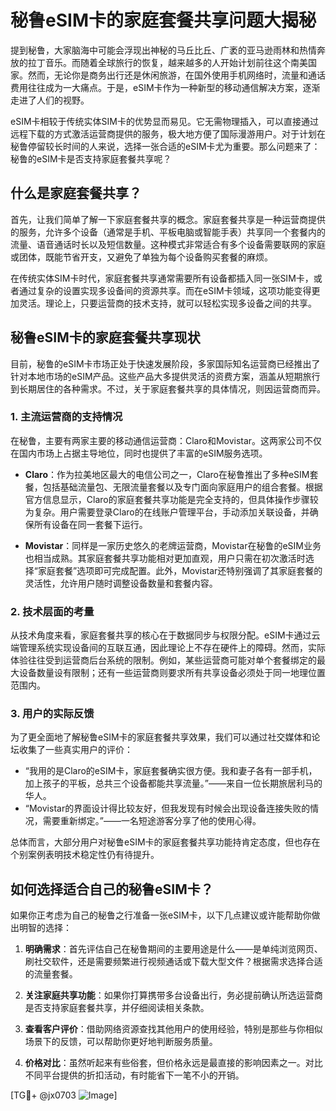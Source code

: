 # 秘鲁eSIM卡的家庭套餐共享问题大揭秘

提到秘鲁，大家脑海中可能会浮现出神秘的马丘比丘、广袤的亚马逊雨林和热情奔放的拉丁音乐。而随着全球旅行的恢复，越来越多的人开始计划前往这个南美国家。然而，无论你是商务出行还是休闲旅游，在国外使用手机网络时，流量和通话费用往往成为一大痛点。于是，eSIM卡作为一种新型的移动通信解决方案，逐渐走进了人们的视野。

eSIM卡相较于传统实体SIM卡的优势显而易见。它无需物理插入，可以直接通过远程下载的方式激活运营商提供的服务，极大地方便了国际漫游用户。对于计划在秘鲁停留较长时间的人来说，选择一张合适的eSIM卡尤为重要。那么问题来了：秘鲁的eSIM卡是否支持家庭套餐共享呢？

## 什么是家庭套餐共享？

首先，让我们简单了解一下家庭套餐共享的概念。家庭套餐共享是一种运营商提供的服务，允许多个设备（通常是手机、平板电脑或智能手表）共享同一个套餐内的流量、语音通话时长以及短信数量。这种模式非常适合有多个设备需要联网的家庭或团体，既能节省开支，又避免了单独为每个设备购买套餐的麻烦。

在传统实体SIM卡时代，家庭套餐共享通常需要所有设备都插入同一张SIM卡，或者通过复杂的设置实现多设备间的资源共享。而在eSIM卡领域，这项功能变得更加灵活。理论上，只要运营商的技术支持，就可以轻松实现多设备之间的共享。

## 秘鲁eSIM卡的家庭套餐共享现状

目前，秘鲁的eSIM卡市场正处于快速发展阶段，多家国际知名运营商已经推出了针对本地市场的eSIM产品。这些产品大多提供灵活的资费方案，涵盖从短期旅行到长期居住的各种需求。不过，关于家庭套餐共享的具体情况，则因运营商而异。

### 1. 主流运营商的支持情况

在秘鲁，主要有两家主要的移动通信运营商：Claro和Movistar。这两家公司不仅在国内市场上占据主导地位，同时也提供了丰富的eSIM服务选项。

- **Claro**：作为拉美地区最大的电信公司之一，Claro在秘鲁推出了多种eSIM套餐，包括基础流量包、无限流量套餐以及专门面向家庭用户的组合套餐。根据官方信息显示，Claro的家庭套餐共享功能是完全支持的，但具体操作步骤较为复杂。用户需要登录Claro的在线账户管理平台，手动添加关联设备，并确保所有设备在同一套餐下运行。
  
- **Movistar**：同样是一家历史悠久的老牌运营商，Movistar在秘鲁的eSIM业务也相当成熟。其家庭套餐共享功能相对更加直观，用户只需在初次激活时选择“家庭套餐”选项即可完成配置。此外，Movistar还特别强调了其家庭套餐的灵活性，允许用户随时调整设备数量和套餐内容。

### 2. 技术层面的考量

从技术角度来看，家庭套餐共享的核心在于数据同步与权限分配。eSIM卡通过云端管理系统实现设备间的互联互通，因此理论上不存在硬件上的障碍。然而，实际体验往往受到运营商后台系统的限制。例如，某些运营商可能对单个套餐绑定的最大设备数量设有限制；还有一些运营商则要求所有共享设备必须处于同一地理位置范围内。

### 3. 用户的实际反馈

为了更全面地了解秘鲁eSIM卡的家庭套餐共享效果，我们可以通过社交媒体和论坛收集了一些真实用户的评价：

- “我用的是Claro的eSIM卡，家庭套餐确实很方便。我和妻子各有一部手机，加上孩子的平板，总共三个设备都能共享流量。”——来自一位长期旅居利马的华人。
- “Movistar的界面设计得比较友好，但我发现有时候会出现设备连接失败的情况，需要重新绑定。”——一名短途游客分享了他的使用心得。

总体而言，大部分用户对秘鲁eSIM卡的家庭套餐共享功能持肯定态度，但也存在个别案例表明技术稳定性仍有待提升。

## 如何选择适合自己的秘鲁eSIM卡？

如果你正考虑为自己的秘鲁之行准备一张eSIM卡，以下几点建议或许能帮助你做出明智的选择：

1. **明确需求**：首先评估自己在秘鲁期间的主要用途是什么——是单纯浏览网页、刷社交软件，还是需要频繁进行视频通话或下载大型文件？根据需求选择合适的流量套餐。

2. **关注家庭共享功能**：如果你打算携带多台设备出行，务必提前确认所选运营商是否支持家庭套餐共享，并仔细阅读相关条款。

3. **查看客户评价**：借助网络资源查找其他用户的使用经验，特别是那些与你相似场景下的反馈，可以帮助你更好地判断服务质量。

4. **价格对比**：虽然听起来有些俗套，但价格永远是最直接的影响因素之一。对比不同平台提供的折扣活动，有时能省下一笔不小的开销。

[TG💪+ @jx0703 ![Image](https://github.com/user-attachments/assets/dbca1d08-cadb-493c-b0ec-ad6f7a83f270)]